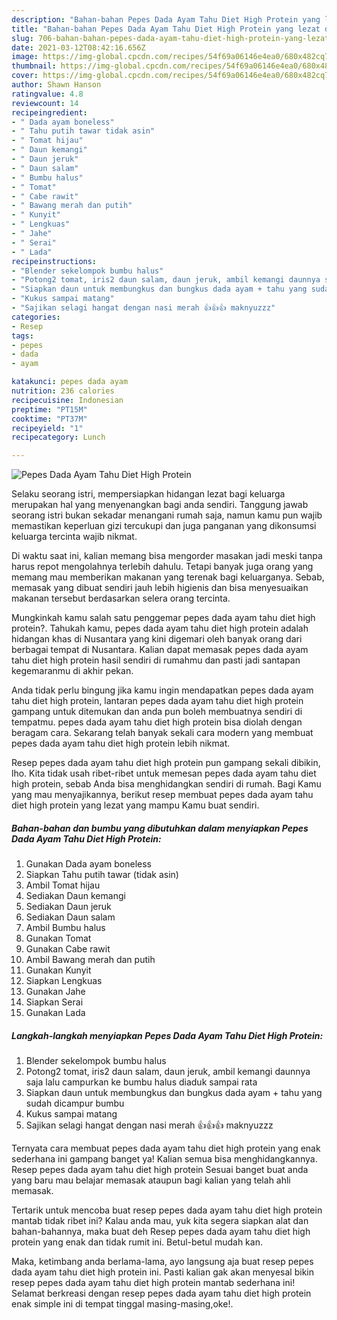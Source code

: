 ```yaml
---
description: "Bahan-bahan Pepes Dada Ayam Tahu Diet High Protein yang lezat dan Mudah Dibuat"
title: "Bahan-bahan Pepes Dada Ayam Tahu Diet High Protein yang lezat dan Mudah Dibuat"
slug: 706-bahan-bahan-pepes-dada-ayam-tahu-diet-high-protein-yang-lezat-dan-mudah-dibuat
date: 2021-03-12T08:42:16.656Z
image: https://img-global.cpcdn.com/recipes/54f69a06146e4ea0/680x482cq70/pepes-dada-ayam-tahu-diet-high-protein-foto-resep-utama.jpg
thumbnail: https://img-global.cpcdn.com/recipes/54f69a06146e4ea0/680x482cq70/pepes-dada-ayam-tahu-diet-high-protein-foto-resep-utama.jpg
cover: https://img-global.cpcdn.com/recipes/54f69a06146e4ea0/680x482cq70/pepes-dada-ayam-tahu-diet-high-protein-foto-resep-utama.jpg
author: Shawn Hanson
ratingvalue: 4.8
reviewcount: 14
recipeingredient:
- " Dada ayam boneless"
- " Tahu putih tawar tidak asin"
- " Tomat hijau"
- " Daun kemangi"
- " Daun jeruk"
- " Daun salam"
- " Bumbu halus"
- " Tomat"
- " Cabe rawit"
- " Bawang merah dan putih"
- " Kunyit"
- " Lengkuas"
- " Jahe"
- " Serai"
- " Lada"
recipeinstructions:
- "Blender sekelompok bumbu halus"
- "Potong2 tomat, iris2 daun salam, daun jeruk, ambil kemangi daunnya saja lalu campurkan ke bumbu halus diaduk sampai rata"
- "Siapkan daun untuk membungkus dan bungkus dada ayam + tahu yang sudah dicampur bumbu"
- "Kukus sampai matang"
- "Sajikan selagi hangat dengan nasi merah 👍👍👍 maknyuzzz"
categories:
- Resep
tags:
- pepes
- dada
- ayam

katakunci: pepes dada ayam 
nutrition: 236 calories
recipecuisine: Indonesian
preptime: "PT15M"
cooktime: "PT37M"
recipeyield: "1"
recipecategory: Lunch

---
```



![Pepes Dada Ayam Tahu Diet High Protein](https://img-global.cpcdn.com/recipes/54f69a06146e4ea0/680x482cq70/pepes-dada-ayam-tahu-diet-high-protein-foto-resep-utama.jpg)

Selaku seorang istri, mempersiapkan hidangan lezat bagi keluarga merupakan hal yang menyenangkan bagi anda sendiri. Tanggung jawab seorang istri bukan sekadar menangani rumah saja, namun kamu pun wajib memastikan keperluan gizi tercukupi dan juga panganan yang dikonsumsi keluarga tercinta wajib nikmat.

Di waktu  saat ini, kalian memang bisa mengorder masakan jadi meski tanpa harus repot mengolahnya terlebih dahulu. Tetapi banyak juga orang yang memang mau memberikan makanan yang terenak bagi keluarganya. Sebab, memasak yang dibuat sendiri jauh lebih higienis dan bisa menyesuaikan makanan tersebut berdasarkan selera orang tercinta. 



Mungkinkah kamu salah satu penggemar pepes dada ayam tahu diet high protein?. Tahukah kamu, pepes dada ayam tahu diet high protein adalah hidangan khas di Nusantara yang kini digemari oleh banyak orang dari berbagai tempat di Nusantara. Kalian dapat memasak pepes dada ayam tahu diet high protein hasil sendiri di rumahmu dan pasti jadi santapan kegemaranmu di akhir pekan.

Anda tidak perlu bingung jika kamu ingin mendapatkan pepes dada ayam tahu diet high protein, lantaran pepes dada ayam tahu diet high protein gampang untuk ditemukan dan anda pun boleh membuatnya sendiri di tempatmu. pepes dada ayam tahu diet high protein bisa diolah dengan beragam cara. Sekarang telah banyak sekali cara modern yang membuat pepes dada ayam tahu diet high protein lebih nikmat.

Resep pepes dada ayam tahu diet high protein pun gampang sekali dibikin, lho. Kita tidak usah ribet-ribet untuk memesan pepes dada ayam tahu diet high protein, sebab Anda bisa menghidangkan sendiri di rumah. Bagi Kamu yang mau menyajikannya, berikut resep membuat pepes dada ayam tahu diet high protein yang lezat yang mampu Kamu buat sendiri.

<!--inarticleads1-->

##### Bahan-bahan dan bumbu yang dibutuhkan dalam menyiapkan Pepes Dada Ayam Tahu Diet High Protein:

1. Gunakan  Dada ayam boneless
1. Siapkan  Tahu putih tawar (tidak asin)
1. Ambil  Tomat hijau
1. Sediakan  Daun kemangi
1. Sediakan  Daun jeruk
1. Sediakan  Daun salam
1. Ambil  Bumbu halus
1. Gunakan  Tomat
1. Gunakan  Cabe rawit
1. Ambil  Bawang merah dan putih
1. Gunakan  Kunyit
1. Siapkan  Lengkuas
1. Gunakan  Jahe
1. Siapkan  Serai
1. Gunakan  Lada




<!--inarticleads2-->

##### Langkah-langkah menyiapkan Pepes Dada Ayam Tahu Diet High Protein:

1. Blender sekelompok bumbu halus
1. Potong2 tomat, iris2 daun salam, daun jeruk, ambil kemangi daunnya saja lalu campurkan ke bumbu halus diaduk sampai rata
1. Siapkan daun untuk membungkus dan bungkus dada ayam + tahu yang sudah dicampur bumbu
1. Kukus sampai matang
1. Sajikan selagi hangat dengan nasi merah 👍👍👍 maknyuzzz




Ternyata cara membuat pepes dada ayam tahu diet high protein yang enak sederhana ini gampang banget ya! Kalian semua bisa menghidangkannya. Resep pepes dada ayam tahu diet high protein Sesuai banget buat anda yang baru mau belajar memasak ataupun bagi kalian yang telah ahli memasak.

Tertarik untuk mencoba buat resep pepes dada ayam tahu diet high protein mantab tidak ribet ini? Kalau anda mau, yuk kita segera siapkan alat dan bahan-bahannya, maka buat deh Resep pepes dada ayam tahu diet high protein yang enak dan tidak rumit ini. Betul-betul mudah kan. 

Maka, ketimbang anda berlama-lama, ayo langsung aja buat resep pepes dada ayam tahu diet high protein ini. Pasti kalian gak akan menyesal bikin resep pepes dada ayam tahu diet high protein mantab sederhana ini! Selamat berkreasi dengan resep pepes dada ayam tahu diet high protein enak simple ini di tempat tinggal masing-masing,oke!.


